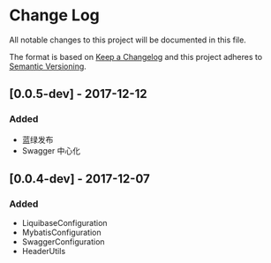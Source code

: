 # Change Log
All notable changes to this project will be documented in this file.

The format is based on [Keep a Changelog](http://keepachangelog.com/)
and this project adheres to [Semantic Versioning](http://semver.org/).

## [0.0.5-dev] - 2017-12-12

### Added

- 蓝绿发布
- Swagger 中心化

## [0.0.4-dev] - 2017-12-07

### Added

- LiquibaseConfiguration
- MybatisConfiguration
- SwaggerConfiguration
- HeaderUtils
